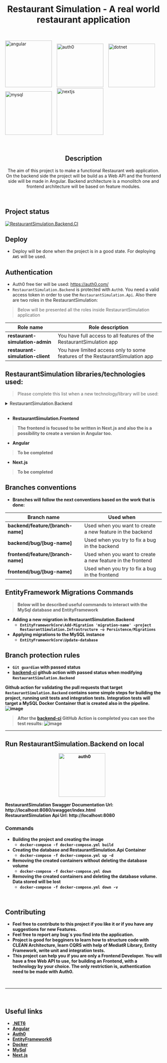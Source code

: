 <h1 align="center">Restaurant Simulation - A real world restaurant application</h1>

<br>

<img src="https://user-images.githubusercontent.com/89996135/192704213-81735e23-98ed-4373-a7d7-89dce6c9b575.png" alt="angular" width="150" height="150"/> &nbsp;&nbsp;
<img src="https://uploads-ssl.webflow.com/61566192da988c377f1ac06c/616dfac0a533fe024d89e327_60dbd7237742ba750d49cf35_icon-auth0-marketplace.svg" alt="auth0"  width="150" height="140"/> &nbsp;&nbsp;
<img src="https://neosmart.net/blog/wp-content/uploads/2019/06/dot-NET-Core.png" alt="dotnet" width="150" height="140"/> &nbsp;&nbsp;&nbsp;
<img src="https://imagedelivery.net/5MYSbk45M80qAwecrlKzdQ/6f6d6101-68b4-4c53-d405-71f5de512f00/preview" alt="mysql" width="150" height="140"/> &nbsp;&nbsp;
<img src="https://d2nir1j4sou8ez.cloudfront.net/wp-content/uploads/2021/12/nextjs-boilerplate-logo.png" alt="nextjs" width="150" height="150"/> 

<br>

<div align="center">
  
## Description
The aim of this project is to make a functional Restaurant web application.
On the backend side the project will be build as a Web API and the frontend side will be made in Angular.
Backend architecture is a monolitch one and frontend architecture will be based on feature modules.
</div>

<br>

## Project status
[![RestaurantSimulation.Backend.CI](https://github.com/robid98/RestaurantSimulation/actions/workflows/backend-ci.yml/badge.svg)](https://github.com/robid98/RestaurantSimulation/actions/workflows/backend-ci.yml)

## Deploy
- Deploy will be done when the project is in a good state. For deploying `AWS` will be used.

## Authentication
- Auth0 free tier will be used: https://auth0.com/ <br>
- `RestaurantSimulation.Backend` is protected with `Auth0`. You need a valid access token in order to use the `RestaurantSimulation.Api`. Also there are two roles in the RestaurantSimulation:<br>

> Below will be presented all the roles inside RestaurantSimulation application

| Role name | Role description |
|--|--|
| **restaurant-simulation-admin** | You have full access to all features of the RestaurantSimulation app |
| **restaurant-simulation-client** | You have limited access only to some features of the RestaurantSimulation app |

## RestaurantSimulation libraries/technologies used:
> Please complete this list when a new technology/library will be used:

<details>
  <summary>RestaurantSimulation.Backend</summary>
  
- <b>CLEAN Arhitecture</br>
- <b>MediatR</br>
- <b>Entity Framework Core 6.0</br>
- <b>MySql</br>
- <b>FluentValidation</br>
- <b>Auth0</br>
- <b>ErrorOr Library</br>
- <b>WebAPI</br>
- <b>LINQ</br>
- <b>xUnit</br>
- <b>Moq</br>
- <b>Shouldly</br>

</details>
<br/>

- RestaurantSimulation.Frontend
> The frontend is focused to be written in Next.js and also the is a possibility to create a version in Angular too.
  -  Angular
  > To be completed
  -  Next.js
> To be completed

## Branches conventions
- Branches will follow the next conventions based on the work that is done:
  
| Branch name | Used when |
|--|--|
| **backend/feature/[branch-name]** | Used when you want to create a new feature in the backend |
| **backend/bug/[bug-name]** | Used when you try to fix a bug in the backend |
| **frontend/feature/[branch-name]** | Used when you want to create a new feature in the frontend |
| **frontend/bug/[bug-name]** | Used when you try to fix a bug in the frontend  |

## EntityFramework Migrations Commands
> Below will be described useful commands to interact with the MySql database and EntityFramework

- Adding a new migration in RestaurantSimulation.Backend
  - `EntityFrameworkCore\Add-Migration 'migration-name' -project RestaurantSimulation.Infrastructure -o Persistence/Migrations`
- Applying migrations to the MySQL instance
  - `EntityFrameworkCore\Update-database`

## Branch protection rules

- `Git guardian` with passed status
- [backend-ci](https://github.com/robid98/RestaurantSimulation/actions/workflows/backend-ci.yml) github action with passed status when modifying `RestaurantSimulation.Backend`

Github action for validating the pull requests that target `RestaurantSimulation.Backend` contains some simple steps for building the project, running unit tests and integration tests.
Integration tests will target a MySQL Docker Container that is created also in the pipeline.
<br>
![image](https://github.com/robid98/RestaurantSimulation/assets/89996135/43397099-998c-403e-93e2-9c55811e7a92)
</br>

> After the [backend-ci](https://github.com/robid98/RestaurantSimulation/actions/workflows/backend-ci.yml) GitHub Action is completed you can see the test results:
![image](https://github.com/robid98/RestaurantSimulation/assets/89996135/375eeb52-ff0f-47f7-b6e5-5c389ae5f367)


<hr>

## Run RestaurantSimulation.Backend on local
<p align="center">
  <img src="https://user-images.githubusercontent.com/89996135/193544075-9f17332b-bf94-466a-836d-ecf308cd4103.png" alt="auth0" width="150" height="140"/> &nbsp;&nbsp;
</p>

RestaurantSimulation Swagger Documentation Url: http://localhost:8080/swagger/index.html <br>
RestaurantSimulation Api Url: http://localhost:8080 <br>

<h3>Commands</h3>

- Building the project and creating the image
  - `docker-compose -f docker-compose.yml build`
- Creating the database and RestaurantSimulation.Api Container
  - `docker-compose -f docker-compose.yml up -d`
- Removing the created containers without deleting the database volume
  - `docker-compose -f docker-compose.yml down`
- Removing the created containers and deleting the database volume. Data stored will be lost
  - `docker-compose -f docker-compose.yml down -v`

<br>

## Contributing

- Feel free to contribute to this project if you like it or if you have any suggestions for new Features.
- Feel free to report any bug`s you find into the application.
- Project is good for begginers to learn how to structure code with CLEAN Architecture, learn CQRS with help of MediatR Library, Entity Framework, write unit and integration tests.
- This project can help you if you are only a Frontend Developer. You will have a free Web API to use, for building an Frontend, with a technology by your choice. The only restriction is, authentication need to be made with <b>Auth0</b>.

<br>

<hr> 

<br>

## Useful links

- [.NET6](https://dotnet.microsoft.com/en-us/download/dotnet/6.0)
- [Angular](https://angular.io/)
- [Auth0](https://auth0.com/)
- [EntityFramework6](https://learn.microsoft.com/en-us/ef/ef6/)
- [Docker](https://www.docker.com/)
- [MySql](https://www.mysql.com/)
- [Next.js](https://nextjs.org/)
